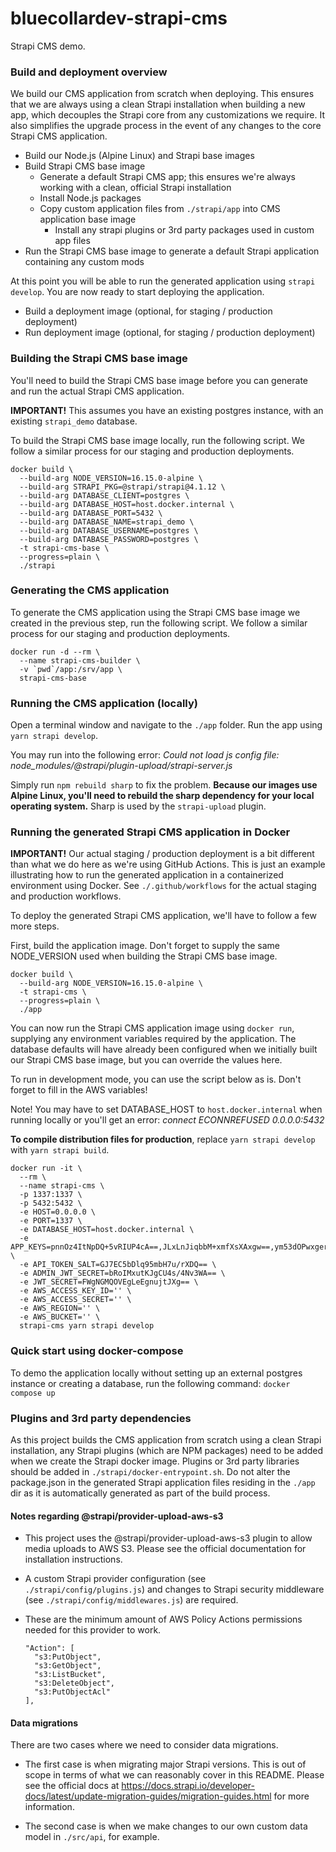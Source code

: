 # bluecollardev-strapi-cms

Strapi CMS demo.

### Build and deployment overview

We build our CMS application from scratch when deploying. 
This ensures that we are always using a clean Strapi installation when building a new app, which decouples the Strapi core from any customizations we require. 
It also simplifies the upgrade process in the event of any changes to the core Strapi CMS application.  

- Build our Node.js (Alpine Linux) and Strapi base images
- Build Strapi CMS base image
  - Generate a default Strapi CMS app; this ensures we're always working with a clean, official Strapi installation
  - Install Node.js packages
  - Copy custom application files from `./strapi/app` into CMS application base image
    - Install any strapi plugins or 3rd party packages used in custom app files
- Run the Strapi CMS base image to generate a default Strapi application containing any custom mods

At this point you will be able to run the generated application using `strapi develop`. You are now ready to start deploying the application.
- Build a deployment image (optional, for staging / production deployment)
- Run deployment image (optional, for staging / production deployment)

### Building the Strapi CMS base image

You'll need to build the Strapi CMS base image before you can generate and run the actual Strapi CMS application.

<b>IMPORTANT!</b> This assumes you have an existing postgres instance, with an existing `strapi_demo` database.

To build the Strapi CMS base image locally, run the following script. 
We follow a similar process for our staging and production deployments.

```shell
docker build \
  --build-arg NODE_VERSION=16.15.0-alpine \
  --build-arg STRAPI_PKG=@strapi/strapi@4.1.12 \
  --build-arg DATABASE_CLIENT=postgres \
  --build-arg DATABASE_HOST=host.docker.internal \
  --build-arg DATABASE_PORT=5432 \
  --build-arg DATABASE_NAME=strapi_demo \
  --build-arg DATABASE_USERNAME=postgres \
  --build-arg DATABASE_PASSWORD=postgres \
  -t strapi-cms-base \
  --progress=plain \
  ./strapi
```

### Generating the CMS application

To generate the CMS application using the Strapi CMS base image we created in the previous step, run the following script.
We follow a similar process for our staging and production deployments.

```shell
docker run -d --rm \
  --name strapi-cms-builder \
  -v `pwd`/app:/srv/app \
  strapi-cms-base
```

### Running the CMS application (locally)

Open a terminal window and navigate to the `./app` folder. Run the app using `yarn strapi develop`.

You may run into the following error:
*Could not load js config file: node_modules/@strapi/plugin-upload/strapi-server.js*

Simply run `npm rebuild sharp` to fix the problem. <b>Because our images use Alpine Linux, 
you'll need to rebuild the sharp dependency for your local operating system.</b> 
Sharp is used by the `strapi-upload` plugin.

### Running the generated Strapi CMS application in Docker

<b>IMPORTANT!</b> Our actual staging / production deployment is a bit different than what we do here as we're using GitHub Actions. This is just an example illustrating how to run the generated application in a containerized environment using Docker.
See `./.github/workflows` for the actual staging and production workflows.

To deploy the generated Strapi CMS application, we'll have to follow a few more steps.

First, build the application image. Don't forget to supply the same NODE_VERSION used when building the Strapi CMS base image.

```shell
docker build \
  --build-arg NODE_VERSION=16.15.0-alpine \
  -t strapi-cms \
  --progress=plain \
  ./app
```

You can now run the Strapi CMS application image using `docker run`, supplying any environment variables required by the application.
The database defaults will have already been configured when we initially built our Strapi CMS base image, but you can override the values here.

To run in development mode, you can use the script below as is. Don't forget to fill in the AWS variables!

Note! You may have to set DATABASE_HOST to `host.docker.internal` when running locally or you'll get an error: 
*connect ECONNREFUSED 0.0.0.0:5432*

<b>To compile distribution files for production</b>, replace `yarn strapi develop` with `yarn strapi build`.

```shell
docker run -it \
  --rm \
  --name strapi-cms \
  -p 1337:1337 \
  -p 5432:5432 \
  -e HOST=0.0.0.0 \
  -e PORT=1337 \
  -e DATABASE_HOST=host.docker.internal \
  -e APP_KEYS=pnnOz4ItNpDQ+5vRIUP4cA==,JLxLnJiqbbM+xmfXsXAxgw==,ym53dOPwxger/RepMVaCxg==,oFZuX6GaxTwpesiMKA24OA== \
  -e API_TOKEN_SALT=GJ7EC5bDlq95mbH7u/rXDQ== \
  -e ADMIN_JWT_SECRET=bRoIMxutKJgCU4s/4Nv3WA== \
  -e JWT_SECRET=FWgNGMQOVEgLeEgnujtJXg== \
  -e AWS_ACCESS_KEY_ID='' \
  -e AWS_ACCESS_SECRET='' \
  -e AWS_REGION='' \
  -e AWS_BUCKET='' \
  strapi-cms yarn strapi develop
```

### Quick start using docker-compose

To demo the application locally without setting up an external postgres instance or creating a database,
run the following command: `docker compose up`

### Plugins and 3rd party dependencies

As this project builds the CMS application from scratch using a clean Strapi installation,
any Strapi plugins (which are NPM packages) need to be added when we create the Strapi docker image.
Plugins or 3rd party libraries should be added in `./strapi/docker-entrypoint.sh`. Do not alter the package.json in
the generated Strapi application files residing in the `./app` dir as it is automatically generated as part of the build process.

#### Notes regarding @strapi/provider-upload-aws-s3
- This project uses the @strapi/provider-upload-aws-s3 plugin to allow media uploads to AWS S3. Please see the official documentation for installation instructions.
- A custom Strapi provider configuration (see `./strapi/config/plugins.js`) and changes to Strapi security middleware (see `./strapi/config/middlewares.js`) are required.
- These are the minimum amount of AWS Policy Actions permissions needed for this provider to work.

  ```shell
  "Action": [
    "s3:PutObject",
    "s3:GetObject",
    "s3:ListBucket",
    "s3:DeleteObject",
    "s3:PutObjectAcl"
  ],
  ```

#### Data migrations

There are two cases where we need to consider data migrations.

- The first case is when migrating major Strapi versions. This is out of scope in terms of what we can reasonably cover in this README.
  Please see the official docs at https://docs.strapi.io/developer-docs/latest/update-migration-guides/migration-guides.html for more information.

- The second case is when we make changes to our own custom data model in `./src/api`, for example.
